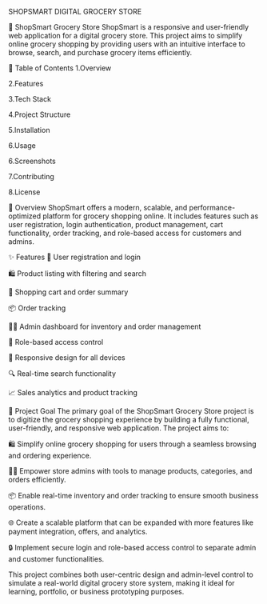 SHOPSMART DIGITAL GROCERY STORE

🛒 ShopSmart Grocery Store
ShopSmart is a responsive and user-friendly web application for a digital grocery store. This project aims to simplify online grocery shopping by providing users with an intuitive interface to browse, search, and purchase grocery items efficiently.

📌 Table of Contents
1.Overview

2.Features

3.Tech Stack

4.Project Structure

5.Installation

6.Usage

6.Screenshots

7.Contributing

8.License

📝 Overview
ShopSmart offers a modern, scalable, and performance-optimized platform for grocery shopping online. It includes features such as user registration, login authentication, product management, cart functionality, order tracking, and role-based access for customers and admins.

✨ Features
🧾 User registration and login

🛍 Product listing with filtering and search

🛒 Shopping cart and order summary

📦 Order tracking

🧑‍💼 Admin dashboard for inventory and order management

🔐 Role-based access control

📱 Responsive design for all devices

🔍 Real-time search functionality

📈 Sales analytics and product tracking

🎯 Project Goal
The primary goal of the ShopSmart Grocery Store project is to digitize the grocery shopping experience by building a fully functional, user-friendly, and responsive web application. The project aims to:

🛍 Simplify online grocery shopping for users through a seamless browsing and ordering experience.

👩‍💼 Empower store admins with tools to manage products, categories, and orders efficiently.

📦 Enable real-time inventory and order tracking to ensure smooth business operations.

🌐 Create a scalable platform that can be expanded with more features like payment integration, offers, and analytics.

🔒 Implement secure login and role-based access control to separate admin and customer functionalities.

This project combines both user-centric design and admin-level control to simulate a real-world digital grocery store system, making it ideal for learning, portfolio, or business prototyping purposes.


